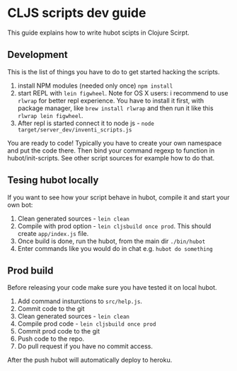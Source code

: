 # CLJS scripts dev guide
This guide explains how to write hubot scipts in Clojure Scirpt.

## Development
This is the list of things you have to do to get started hacking the scripts.

1. install NPM modules (needed only once) ``npm install`` 
2. start REPL with ``lein figwheel``. Note for OS X users: i recommend to use ``rlwrap`` for better repl experience. You have to install it first, with package manager, like ``brew install rlwrap`` and then run it like this ``rlwrap lein figwheel``.
3. After repl is started connect it to node js - ``node target/server_dev/inventi_scripts.js``

You are ready to code!
Typically you have to create your own namespace and put the code there. Then bind your command regexp to function in hubot/init-scripts. See other script sources for example how to do that.

## Tesing hubot locally
If you want to see how your script behave in hubot, compile it and start your own bot:

1. Clean generated sources - ``lein clean``
2. Compile with prod option - ``lein cljsbuild once prod``. This should create ``app/index.js`` file.
3. Once build is done, run the hubot, from the main dir ``./bin/hubot ``
4. Enter commands like you would do in chat e.g. ``hubot do something``

## Prod build
Before releasing your code make sure you have tested it on local hubot.

1. Add command insturctions to ``src/help.js``.
2. Commit code to the git
3. Clean generated sources - ``lein clean``
4. Compile prod code - ``lein cljsbuild once prod``
5. Commit prod code to the git
6. Push code to the repo.
7. Do pull request if you have no commit access.

After the push hubot will automatically deploy to heroku.


